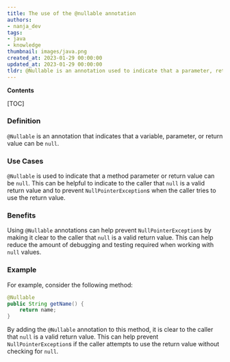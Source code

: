 ```yaml
---
title: The use of the @nullable annotation
authors:
- nanja_dev
tags:
- java
- knowledge
thumbnail: images/java.png
created_at: 2023-01-29 00:00:00
updated_at: 2023-01-29 00:00:00
tldr: @Nullable is an annotation used to indicate that a parameter, return value, or field can be null.
---
```


**Contents**

[TOC]

### Definition

`@Nullable` is an annotation that indicates that a variable, parameter, or return value can be `null`.

### Use Cases

`@Nullable` is used to indicate that a method parameter or return value can be `null`. This can be helpful to indicate to the caller that `null` is a valid return value and to prevent `NullPointerException`s when the caller tries to use the return value.

### Benefits

Using `@Nullable` annotations can help prevent `NullPointerException`s by making it clear to the caller that `null` is a valid return value. This can help reduce the amount of debugging and testing required when working with `null` values.

### Example

For example, consider the following method:

```java
@Nullable
public String getName() {
    return name;
}
```

By adding the `@Nullable` annotation to this method, it is clear to the caller that `null` is a valid return value. This can help prevent `NullPointerException`s if the caller attempts to use the return value without checking for `null`.
